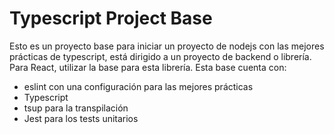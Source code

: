 # Typescript Project Base

Esto es un proyecto base para iniciar un proyecto de nodejs con las mejores prácticas de typescript, está dirigido a un proyecto de backend o librería. Para React, utilizar la base para esta librería. Esta base cuenta con:

- eslint con una configuración para las mejores prácticas 
- Typescript
- tsup para la transpilación
- Jest para los tests unitarios
